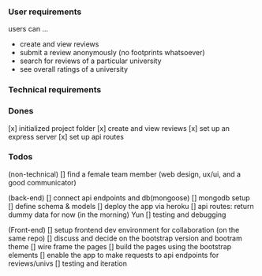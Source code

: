 ### User requirements
users can ...
- create and view reviews
- submit a review anonymously (no footprints whatsoever)
- search for reviews of a particular university
- see overall ratings of a university

### Technical requirements


### Dones
[x] initialized project folder
[x] create and view reviews
[x] set up an express server
[x] set up api routes

### Todos
(non-technical)
[] find a female team member (web design, ux/ui, and a good communicator)


(back-end)
[] connect api endpoints and db(mongoose)
[] mongodb setup
[] define schema & models
[] deploy the app via heroku
[] api routes: return dummy data for now (in the morning) Yun
[] testing and debugging

(Front-end)
[] setup frontend dev environment for collaboration (on the same repo)
[] discuss and decide on the bootstrap version and bootram theme
[] wire frame the pages
[] build the pages using the bootstrap elements
[] enable the app to make requests to api endpoints for reviews/univs
[] testing and iteration



